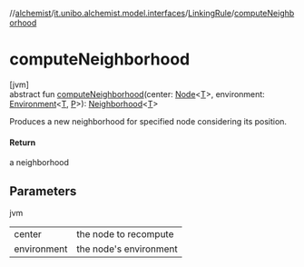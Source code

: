 //[alchemist](../../../index.md)/[it.unibo.alchemist.model.interfaces](../index.md)/[LinkingRule](index.md)/[computeNeighborhood](compute-neighborhood.md)

# computeNeighborhood

[jvm]\
abstract fun [computeNeighborhood](compute-neighborhood.md)(center: [Node](../-node/index.md)<[T](../-node/index.md)>, environment: [Environment](../-environment/index.md)<[T](../-node/index.md), [P](../../it.unibo.alchemist.core.interfaces/-simulation/index.md)>): [Neighborhood](../-neighborhood/index.md)<[T](../-node/index.md)>

Produces a new neighborhood for specified node considering its position.

#### Return

a neighborhood

## Parameters

jvm

| | |
|---|---|
| center | the node to recompute |
| environment | the node's environment |
